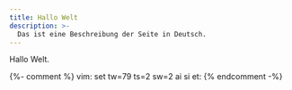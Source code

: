 ```yaml
---
title: Hallo Welt
description: >-
  Das ist eine Beschreibung der Seite in Deutsch.
---
```


Hallo Welt.

{%- comment %} vim: set tw=79 ts=2 sw=2 ai si et: {% endcomment -%}
